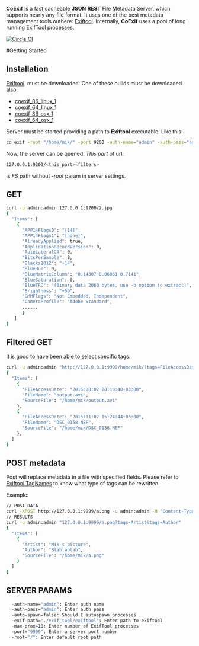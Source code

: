 **CoExif** is a fast cacheable **JSON** **REST** File Metadata Server,
which supports nearly any file format.
It uses one of the best metadata management tools outhere: [Exiftool](http://www.sno.phy.queensu.ca/~phil/exiftool/).
Internally, **CoExif** uses a pool of long running ExifTool processes.

[![Circle CI](https://circleci.com/gh/MichaelLeachim/CoExif/tree/master.svg?style=svg)](https://circleci.com/gh/MichaelLeachim/CoExif/tree/master)


#Getting Started

## Installation
[Exiftool](http://www.sno.phy.queensu.ca/~phil/exiftool/). must be downloaded.
One of these builds must be downloaded also:
* [coexif_86_linux_1](https://github.com/MichaelLeachim/CoExif/releases/download/v1.0/coexif_86_linux_1.1) 
* [coexif_64_linux_1](https://github.com/MichaelLeachim/CoExif/releases/download/v1.0/coexif_64_linux_1.1) 
* [coexif_86_osx_1  ](https://github.com/MichaelLeachim/CoExif/releases/download/v1.0/coexif_86_osx_1.1) 
* [coexif_64_osx_1  ](https://github.com/MichaelLeachim/CoExif/releases/download/v1.0/coexif_64_osx_1.1)

Server must be started providing a path to **Exiftool** executable.
Like this:
```bash
co_exif -root "/home/mik/" -port 9200 -auth-name="admin" -auth-pass="admin" -exif-path="./exif_tool/exiftool"
```
Now, the server can be queried.
*This part* of url:
```bash
127.0.0.1:9200/<this_part><filters>
```

is *FS* path without *-root* param in server settings.

## GET
```bash
curl -u admin:admin 127.0.0.1:9200/2.jpg
{
  "Items": [
    {
      "APP14Flags0": "[14]",
      "APP14Flags1": "(none)",
      "AlreadyApplied": true,
      "ApplicationRecordVersion": 0,
      "AutoLateralCA": 0,
      "BitsPerSample": 8,
      "Blacks2012": "+14",
      "BlueHue": 0,
      "BlueMatrixColumn": "0.14307 0.06061 0.7141",
      "BlueSaturation": 0,
      "BlueTRC": "(Binary data 2060 bytes, use -b option to extract)",
      "Brightness": "+50",
      "CMMFlags": "Not Embedded, Independent",
      "CameraProfile": "Adobe Standard",
      ......
      }
   ]
}
```
## Filtered GET
It is good to have been able to select specific tags:
```bash
curl -u admin:admin "http://127.0.0.1:9999/home/mik/?tags=FileAccessDate&tags=FileName"
{
  "Items": [
    {
      "FileAccessDate": "2015:08:02 20:10:40+03:00",
      "FileName": "output.avi",
      "SourceFile": "/home/mik/output.avi"
    },
    {
      "FileAccessDate": "2015:11:02 15:24:44+03:00",
      "FileName": "DSC_0158.NEF",
      "SourceFile": "/home/mik/DSC_0158.NEF"
    },
  ]
}    
```
## POST metadata

Post will replace metadata in a file with specified fields.
Please refer to
[Exiftool TagNames](http://www.sno.phy.queensu.ca/~phil/exiftool/TagNames/)
to know what type  of tags can be rewritten.

Example:
```bash
// POST DATA
curl -XPOST http://127.0.0.1:9999/a.png -u admin:admin -H "Content-Type: application/json" -d '{"Artist":"Mik-s picture","Author":"Blablablab"}'
// RESULTS
curl -u admin:admin "127.0.0.1:9999/a.png?tags=Artist&tags=Author"
{
  "Items": [
    {
      "Artist": "Mik-s picture",
      "Author": "Blablablab",
      "SourceFile": "/home/mik/a.png"
    }
  ]
}
```
## SERVER PARAMS

```bash
  -auth-name="admin": Enter auth name
  -auth-pass="admin": Enter auth pass
  -auto-spawn=false: Should I autospawn processes
  -exif-path="./exif_tool/exiftool": Enter path to exiftool
  -max-prox=10: Enter number of ExifTool processes
  -port="9999": Enter a server port number
  -root="/": Enter default root path
```


<!-- ## Building from source & tests -->

<!-- 1. Clone this repo -->
<!-- 2. Launch build.sh in directory. -->




  
<!-- # Build from source -->
<!-- ``` -->
<!-- git clone michaelleachim/coexif; -->
<!-- cd coexif; -->
<!-- ``` -->

<!-- # Bindings -->
<!-- Python -->
<!-- GoLang -->
<!-- Node.JS -->
<!-- Clojure -->
